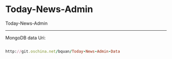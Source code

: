# Today-News-Admin
Today-News-Admin

---

MongoDB data Uri:

```ruby

http://git.oschina.net/bquan/Today-News-Admin-Data

```
